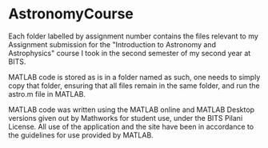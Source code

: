 # AstronomyCourse

Each folder labelled by assignment number contains the files relevant to my Assignment submission for the "Introduction to Astronomy and Astrophysics" course I took in the second semester of my second year at BITS.

MATLAB code is stored as is in a folder named as such, one needs to simply copy that folder, ensuring that all files remain in the same folder, and run the astro.m file in MATLAB.

MATLAB code was written using the MATLAB online and MATLAB Desktop versions given out by Mathworks for student use, under the BITS Pilani License. All use of the application and the site have been in accordance to the guidelines for use provided by MATLAB.